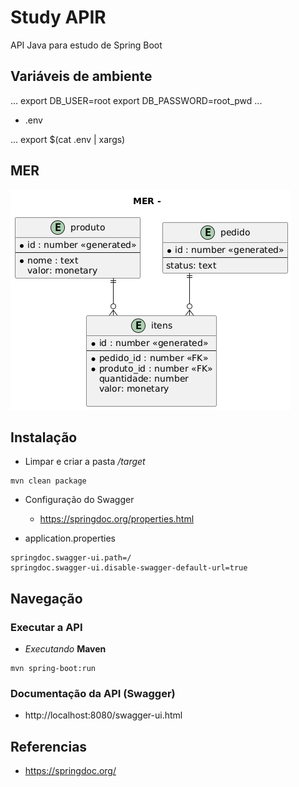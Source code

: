 # Study APIR

API Java para estudo de Spring Boot

## Variáveis de ambiente

...
export DB_USER=root
export DB_PASSWORD=root_pwd
...

* .env

...
export $(cat .env | xargs)


## MER

![](assets/images/mer.png)

## Instalação

* Limpar e criar a pasta */target*

```
mvn clean package
```

* Configuração do Swagger

    - https://springdoc.org/properties.html

- application.properties

```
springdoc.swagger-ui.path=/
springdoc.swagger-ui.disable-swagger-default-url=true
```


## Navegação

### Executar a API

-  *Executando* **Maven**

```
mvn spring-boot:run
```

### Documentação da API (Swagger)
- http://localhost:8080/swagger-ui.html


## Referencias

- https://springdoc.org/

